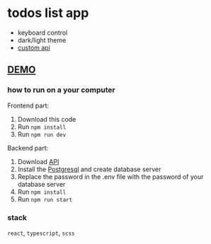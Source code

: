 # todos list app

- keyboard control
- dark/light theme
- [custom api](https://github.com/YegorKochetkov/todos_api)

## [DEMO](https://yegorkochetkov.github.io/todos/)

### how to run on a your computer

Frontend part:

1. Download this code
2. Run `npm install`
3. Run `npm run dev`

Backend part:

1. Download [API](https://github.com/YegorKochetkov/todos_api)
2. Install the [Postgresql](https://www.postgresql.org/) and create database server
3. Replace the password in the .env file with the password of your database server
4. Run `npm install`
5. Run `npm run start`

### stack

`react`, `typescript`, `scss`

